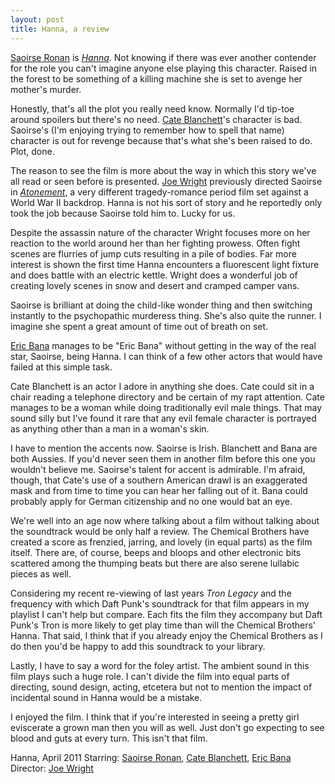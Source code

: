 ```yaml
---
layout: post
title: Hanna, a review
---
```


[Saoirse Ronan][] is _[Hanna][]_. Not knowing if there was ever another contender for the role you can't imagine anyone else playing this character. Raised in the forest to be something of a killing machine she is set to avenge her mother's murder.

Honestly, that's all the plot you really need know. Normally I'd tip-toe around spoilers but there's no need. [Cate Blanchett][]'s character is bad. Saoirse's (I'm enjoying trying to remember how to spell that name) character is out for revenge because that's what she's been raised to do. Plot, done.

The reason to see the film is more about the way in which this story we've all read or seen before is presented. [Joe Wright][] previously directed Saoirse in _[Atonement][]_, a very different tragedy-romance period film set against a World War II backdrop. Hanna is not his sort of story and he reportedly only took the job because Saoirse told him to. Lucky for us.

Despite the assassin nature of the character Wright focuses more on her reaction to the world around her than her fighting prowess. Often fight scenes are flurries of jump cuts resulting in a pile of bodies. Far more interest is shown the first time Hanna encounters a fluorescent light fixture and does battle with an electric kettle. Wright does a wonderful job of creating lovely scenes in snow and desert and cramped camper vans.

Saoirse is brilliant at doing the child-like wonder thing and then switching instantly to the psychopathic murderess thing. She's also quite the runner. I imagine she spent a great amount of time out of breath on set.

[Eric Bana][] manages to be "Eric Bana" without getting in the way of the real star, Saoirse, being Hanna. I can think of a few other actors that would have failed at this simple task.

Cate Blanchett is an actor I adore in anything she does. Cate could sit in a chair reading a telephone directory and be certain of my rapt attention. Cate manages to be a woman while doing traditionally evil male things. That may sound silly but I've found it rare that any evil female character is portrayed as anything other than a man in a woman's skin.

I have to mention the accents now. Saoirse is Irish. Blanchett and Bana are both Aussies. If you'd never seen them in another film before this one you wouldn't believe me. Saoirse's talent for accent is admirable. I'm afraid, though, that Cate's use of a southern American drawl is an exaggerated mask and from time to time you can hear her falling out of it. Bana could probably apply for German citizenship and no one would bat an eye.

We're well into an age now where talking about a film without talking about the soundtrack would be only half a review. The Chemical Brothers have created a score as frenzied, jarring, and lovely (in equal parts) as the film itself. There are, of course, beeps and bloops and other electronic bits scattered among the thumping beats but there are also serene lullabic pieces as well. 

Considering my recent re-viewing of last years _Tron Legacy_ and the frequency with which Daft Punk's soundtrack for that film appears in my playlist I can't help but compare. Each fits the film they accompany but Daft Punk's Tron is more likely to get play time than will the Chemical Brothers' Hanna. That said, I think that if you already enjoy the Chemical Brothers as I do then you'd be happy to add this soundtrack to your library.

Lastly, I have to say a word for the foley artist. The ambient sound in this film plays such a huge role. I can't divide the film into equal parts of directing, sound design, acting, etcetera but not to mention the impact of incidental sound in Hanna would be a mistake.

I enjoyed the film. I think that if you're interested in seeing a pretty girl eviscerate a grown man then you will as well. Just don't go expecting to see blood and guts at every turn. This isn't that film.

Hanna, April 2011
Starring: [Saoirse Ronan][], [Cate Blanchett][], [Eric Bana][]
Director: [Joe Wright][]

[Saoirse Ronan]: http://www.imdb.com/name/nm1519680/ "IMDB profile"
[Cate Blanchett]: http://www.imdb.com/name/nm0000949/ "IMDB profile"
[Eric Bana]: http://www.imdb.com/name/nm0051509/ "IMDB profile"
[Joe Wright]: http://www.imdb.com/name/nm0942504/ "IMDB profile"
[Hanna]: http://www.imdb.com/title/tt0993842/ "Hanna at IMDB"
[Atonement]: http://www.imdb.com/title/tt0783233/ "Atonement at IMDB"
